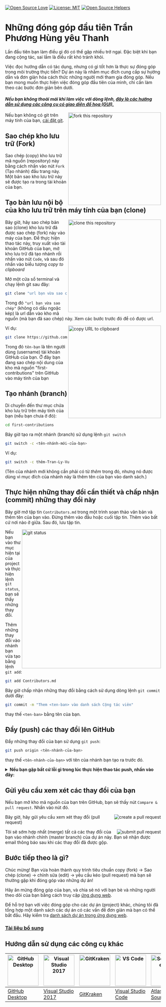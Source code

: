 [![Open Source Love](https://badges.frapsoft.com/os/v1/open-source.svg?v=103)](https://github.com/ellerbrock/open-source-badges/)
[![License: MIT](https://img.shields.io/badge/License-MIT-green.svg)](https://opensource.org/licenses/MIT)
[![Open Source Helpers](https://www.codetriage.com/roshanjossey/first-contributions/badges/users.svg)](https://www.codetriage.com/roshanjossey/first-contributions)

# Những đóng góp đầu tiên Trần Phương Hùng yêu Thanh

Lần đầu tiên bạn làm điều gì đó có thể gặp nhiều trở ngại. Đặc biệt khi bạn đang cộng tác, sai lầm là điều rất khó tránh khỏi. 

Việc đọc hướng dẫn có tác dụng, nhưng có gì tốt hơn là thực sự đóng góp trong môi trường thực tiễn? Dự án này là nhằm mục đích cung cấp sự hướng dẫn và đơn giản hóa cách thức những người mới tham gia đóng góp. Nếu bạn mong muốn thực hiện việc đóng góp đầu tiên của mình, chỉ cần làm theo các bước đơn giản bên dưới.

#### *Nếu bạn không thoải mái khi làm việc với dòng lệnh, [đây là các hướng dẫn sử dụng các công cụ có giao diện đồ họa (GUI).]( #Hướng-dẫn-sử-dụng-các-công-cụ-khác )*

<img align="right" width="300" src="https://firstcontributions.github.io/assets/Readme/fork.png" alt="fork this repository" />

Nếu bạn không có git trên máy tính của bạn, [cài đặt git](https://help.github.com/articles/set-up-git/).

## Sao chép kho lưu trữ (Fork)

Sao chép (copy) kho lưu trữ mã nguồn (repository) này bằng cách nhấn vào nút `Fork` (Tạo nhánh) đầu trang này. Một bản sao kho lưu trữ này sẽ được tạo ra trong tài khoản của bạn.

## Tạo bản lưu nội bộ của kho lưu trữ trên máy tính của bạn (clone)

<img align="right" width="300" src="https://firstcontributions.github.io/assets/Readme/clone.png" alt="clone this repository" />

Bây giờ, hãy sao chép bản sao (clone) kho lưu trữ đã được sao chép (fork) này vào máy của bạn. Để thực hiện thao tác này, truy xuất vào tài khoản GitHub của bạn, mở kho lưu trữ đã tạo nhánh rồi nhấn vào nút `Code`, và sau đó nhấn vào biểu tượng *copy to clipboard*

Mở một cửa sổ terminal và chạy lệnh git sau đây:

```bash
git clone "url bạn vừa sao chép"
```
Trong đó `"url bạn vừa sao chép"` (không có dấu ngoặc kép) là url dẫn vào kho mã nguồn (mà bạn đã sao chép) này. Xem các bước trước đó để có được url.

<img align="right" width="300" src="https://firstcontributions.github.io/assets/Readme/copy-to-clipboard.png" alt="copy URL to clipboard" />

Ví dụ:
```bash
git clone https://github.com/tên-bạn/first-contributions.git
```
Trong đó `tên-bạn` là tên người dùng (username) tài khoản GitHub của bạn. Ở đây bạn đang sao chép nội dung của kho mã nguồn "first-contributions" trên GitHub vào máy tính của bạn

## Tạo nhánh (branch)

Di chuyển đến thư mục chứa kho lưu trữ trên máy tính của bạn (nếu bạn chưa ở đó):

```bash
cd first-contributions
```
Bây giờ tạo ra một nhánh (branch) sử dụng lệnh `git switch`
```bash
git switch -c <tên-nhánh-mới-của-bạn>
```

Ví dụ:
```bash
git switch -c thêm-Tran-Ly-Vu
```
(Tên của nhánh mới không cần phải có từ *thêm* trong đó, nhưng nó được dùng vì mục đích của nhánh này là thêm tên của bạn vào danh sách.)

## Thực hiện những thay đổi cần thiết và chấp nhận (commit) những thay đổi này

Bây giờ mở tập tin `Contributors.md` trong một trình soạn thảo văn bản và thêm tên của bạn vào. Đừng thêm vào đầu hoặc cuối tập tin. Thêm vào bất cứ nơi nào ở giữa. Sau đó, lưu tập tin.

<img align="right" width="450" src="https://firstcontributions.github.io/assets/Readme/git-status.png" alt="git status" />

Nếu bạn vào thư mục hiện tại của project và thực hiện lệnh `git status`, bạn sẽ thấy những thay đổi.

Thêm những thay đổi vào nhánh bạn vừa tạo bằng lệnh `git add`:

```bash
git add Contributors.md
```

Bây giờ chấp nhận những thay đổi bằng cách sử dụng dòng lệnh `git commit` dưới đây:
```bash
git commit -m "Them <ten-ban> vào danh sách Cộng tác viên"
```

thay thế `<ten-ban>` bằng tên của bạn.

## Đẩy (push) các thay đổi lên GitHub

Đẩy những thay đổi của bạn sử dụng `git push`:
```bash
git push origin <tên-nhánh-của-bạn>
```
thay thế `<tên-nhánh-của-bạn>` với tên của nhánh bạn tạo ra trước đó.

<details>
<summary> <strong>Nếu bạn gặp bất cứ lỗi gì trong lúc thực hiện thao tác push, nhấn vào đây:</strong> </summary>

- ### Lỗi xác thực (Authentication Error)
     <pre>remote: Support for password authentication was removed on August 13, 2021. Please use a personal access token instead.
  remote: Please see https://github.blog/2020-12-15-token-authentication-requirements-for-git-operations/ for more information.
  fatal: Authentication failed for 'https://github.com/<your-username>/first-contributions.git/'</pre>
  Truy cập vào [GitHub's tutorial](https://docs.github.com/en/authentication/connecting-to-github-with-ssh/adding-a-new-ssh-key-to-your-github-account) về việc tạo cấu hình khóa SSH cho tài khoản của bạn.

</details>

## Gửi yêu cầu xem xét các thay đổi của bạn

Nếu bạn mở kho mã nguồn của bạn trên GitHub, bạn sẽ thấy nút `Compare & pull request`. Nhấn vào nút đó.

<img style="float: right;" src="https://firstcontributions.github.io/assets/Readme/compare-and-pull.png" alt="create a pull request" />

Bây giờ, hãy gửi yêu cầu xem xét thay đổi (pull request)

<img style="float: right;" src="https://firstcontributions.github.io/assets/Readme/submit-pull-request.png" alt="submit pull request" />

Tôi sẽ sớm hợp nhất (merge) tất cả các thay đổi của bạn vào nhánh chính (master branch) của dự án này. Bạn sẽ nhận được email thông báo sau khi các thay đổi đã được gộp.

## Bước tiếp theo là gì?

Chúc mừng! Bạn vừa hoàn thành quy trình tiêu chuẩn copy (fork) -> Sao chép (clone) -> chỉnh sửa (edit) -> yêu cầu kéo (pull request) mà bạn sẽ thường gặp khi đóng góp vào những dự án!

Hãy ăn mừng đóng góp của bạn, và chia sẻ nó với bạn bè và những người theo dõi của bạn bằng cách truy cập [ứng dụng web](https://roshanjossey.github.io/first-contribution/#social-share).

Để hỗ trợ bạn với việc đóng góp cho các dự án (project) khác, chúng tôi đã tổng hợp một danh sách các dự án có các vấn đề đơn giản mà bạn có thể bắt đầu. Hãy kiểm tra [danh sách dự án trong ứng dụng web](https://firstcontributions.github.io/#project-list).

### [Tài liệu bổ sung](../additional-material/git_workflow_scenarios/additional-material.md)

## Hướng dẫn sử dụng  các công cụ khác

| <a href="../gui-tool-tutorials/github-desktop-tutorial.md"><img alt="GitHub Desktop" src="https://desktop.github.com/images/desktop-icon.svg" width="100"></a> | <a href="../gui-tool-tutorials/github-windows-vs2017-tutorial.md"><img alt="Visual Studio 2017" src="https://upload.wikimedia.org/wikipedia/commons/c/cd/Visual_Studio_2017_Logo.svg" width="100"></a> | <a href="../gui-tool-tutorials/gitkraken-tutorial.md"><img alt="GitKraken" src="https://firstcontributions.github.io/assets/gui-tool-tutorials/gitkraken-tutorial/gk-icon.png" width="100"></a> | <a href="../gui-tool-tutorials/github-windows-vs-code-tutorial.md"><img alt="VS Code" src="https://upload.wikimedia.org/wikipedia/commons/1/1c/Visual_Studio_Code_1.35_icon.png" width=100></a> | <a href="../gui-tool-tutorials/sourcetree-macos-tutorial.md"><img alt="Sourcetree App" src="https://wac-cdn.atlassian.com/dam/jcr:81b15cde-be2e-4f4a-8af7-9436f4a1b431/Sourcetree-icon-blue.svg" width=100></a> | <a href="../gui-tool-tutorials/github-windows-intellij-tutorial.md"><img alt="IntelliJ IDEA" src="https://upload.wikimedia.org/wikipedia/commons/thumb/9/9c/IntelliJ_IDEA_Icon.svg/512px-IntelliJ_IDEA_Icon.svg.png" width=100></a> |
| --- | --- | --- | --- | --- | --- |
| [GitHub Desktop](../gui-tool-tutorials/github-desktop-tutorial.md) | [Visual Studio 2017](../gui-tool-tutorials/github-windows-vs2017-tutorial.md) | [GitKraken](../gui-tool-tutorials/gitkraken-tutorial.md) | [Visual Studio Code](../gui-tool-tutorials/github-windows-vs-code-tutorial.md) | [Atlassian Sourcetree](../gui-tool-tutorials/sourcetree-macos-tutorial.md) | [IntelliJ IDEA](../gui-tool-tutorials/github-windows-intellij-tutorial.md) |

